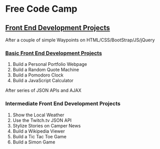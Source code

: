 # Free Code Camp
## <a href="http://freecodecamp.com/map">Front End Development Projects</a>
After a couple of simple Waypoints on HTML/CSS/BootStrap/JS/jQuery
### <u>Basic Front End Development Projects</u>

1. Build a Personal Portfolio Webpage
2. Build a Random Quote Machine
3. Build a Pomodoro Clock
4. Build a JavaScript Calculator

After series of JSON APIs and AJAX
### Intermediate Front End Development Projects

1. Show the Local Weather
2. Use the Twitch.tv JSON API
3. Stylize Stories on Camper News
4. Build a Wikipedia Viewer
5. Build a Tic Tac Toe Game
6. Build a Simon Game
